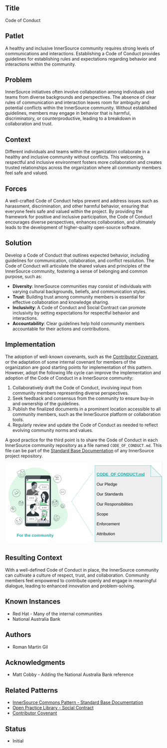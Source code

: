 ## Title

Code of Conduct

## Patlet

A healthy and inclusive InnerSource community requires strong levels of communications and interactions.
Establishing a Code of Conduct provides guidelines for establishing rules and expectations regarding behavior and interactions within the community.

## Problem

InnerSource initiatives often involve collaboration among individuals and teams from diverse backgrounds and perspectives.
The absence of clear rules of communication and interaction leaves room for ambiguity and potential conflicts within the InnerSource community.
Without established guidelines, members may engage in behavior that is harmful, discriminatory, or counterproductive, leading to a breakdown in collaboration and trust.

## Context

Different individuals and teams within the organization collaborate in a healthy and inclusive community without conflicts.
This welcoming, respectful and inclusive environment fosters more collaboration and creates trusted relationships across the organization where all community members feel safe and valued.

## Forces

A well-crafted Code of Conduct helps prevent and address issues such as harassment, discrimination, and other harmful behavior, ensuring that everyone feels safe and valued within the project.
By providing the framework for positive and inclusive participation, the Code of Conduct encourages diverse perspectives, enhances collaboration, and ultimately leads to the development of higher-quality open-source software.

## Solution

Develop a Code of Conduct that outlines expected behavior, including guidelines for communication, collaboration, and conflict resolution.
The Code of Conduct will articulate the shared values and principles of the InnerSource community, fostering a sense of belonging and common purpose, such as:

- **Diversity**: InnerSource communities may consist of individuals with varying cultural backgrounds, beliefs, and communication styles.
- **Trust**: Building trust among community members is essential for effective collaboration and knowledge sharing.
- **Inclusivity**: A Code of Conduct and Social Contract can promote inclusivity by setting expectations for respectful behavior and interactions.
- **Accountability**: Clear guidelines help hold community members accountable for their actions and contributions.

## Implementation

The adoption of well-known covenants, such as the [Contributor Covenant](https://www.contributor-covenant.org/), or the adaptation of some internal covenant for members of the organization are good starting points for implementation of this pattern.
However, adopt the following life cycle can improve the implementation and adoption of the Code of Conduct in a InnerSource community:

1. Collaboratively draft the Code of Conduct, involving input from community members representing diverse perspectives.
2. Seek feedback and consensus from the community to ensure buy-in and ownership of the guidelines.
3. Publish the finalized documents in a prominent location accessible to all community members, such as the InnerSource platform or collaboration tools.
4. Regularly review and update the Code of Conduct as needed to reflect evolving community norms and values.

A good practice for the third point is to share the Code of Conduct in each InnerSource community repository as a file named `CODE_OF_CONDUCT.md`.
This file can be part of the [Standard Base Documentation](../2-structured/base-documentation.md) of any InnerSource project repository.

![CODE_OF_CONDUCT.md](../../assets/img/code-of-conduct/CODE_OF_CONDUCT-for-the-community.png)

## Resulting Context

With a well-defined Code of Conduct in place, the InnerSource community can cultivate a culture of respect, trust, and collaboration.
Community members feel empowered to contribute openly and engage in meaningful dialogue, leading to enhanced innovation and problem-solving.

## Known Instances

- Red Hat - Many of the internal communities
- National Australia Bank

## Authors

- Roman Martin Gil

## Acknowledgments

- Matt Cobby - Adding the National Australia Bank reference

## Related Patterns

- [InnerSource Commons Pattern - Standard Base Documentation](../2-structured/base-documentation.md)
- [Open Practice Library - Social Contract](https://openpracticelibrary.com/practice/social-contract/)
- [Contributor Covenant](https://www.contributor-covenant.org/)

## Status

- Initial
